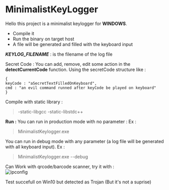
# MinimalistKeyLogger

Hello this project is a minimalist keylogger for **WINDOWS**.

- Compile it
- Run the binary on target host
- A file will be generated and filled with the keyboard input


**_KEYLOG_FILENAME_** : is the filename of the log file 


Secret Code :
You can add, remove, edit some action in the **detectCurrentCode** function.
Using the secretCode structure like :

    {
    keyCode : "aSecretTextFilledOnKeyboard",
    cmd : "an evil command runned after keyCode be played on keyboard"
    }


Compile with static library :

> -static-libgcc -static-libstdc++


**Run :**
You can run in production mode with no parameter :
Ex :

> MinimalistKeylogger.exe

You can run in debug mode with any parameter (a log file will be generated with all keyboard input).
Ex :

> MinimalistKeylogger.exe --debug


Can Work with qrcode/barcode scanner, try it with :  
![ipconfig](https://i.postimg.cc/441dzsvG/t-l-chargement-1.png)


Test succefull on  Win10 but detected as Trojan (But it's not a suprise)
